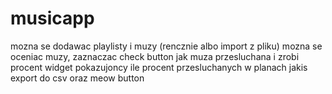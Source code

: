 # musicapp
mozna se dodawac playlisty i muzy (rencznie albo import z pliku)
mozna se oceniac muzy, zaznaczac check button jak muza przesluchana i zrobi procent widget pokazujoncy ile procent przesluchanych
w planach jakis export do csv oraz meow button

